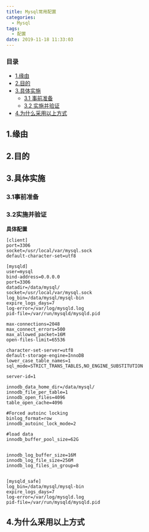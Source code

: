 ```yaml
---
title: Mysql常用配置
categories:
  - Mysql
tags:
  - 配置
date: 2019-11-18 11:33:03
---
```


### 目录
* [1.缘由](#1-缘由)
* [2.目的](#2-目的)
* [3.具体实施](#3-具体实施)
    * [3.1 事前准备](#3-1事前准备)
    * [3.2 实施并验证](#3-2实施并验证)
* [4.为什么采用以上方式](#4-为什么采用以上方式)

## 1.缘由



## 2.目的



## 3.具体实施



### 3.1事前准备



### 3.2实施并验证

**具体配置**

```
[client]
port=3306
socket=/usr/local/var/mysql.sock
default-character-set=utf8

[mysqld]
user=mysql
bind-address=0.0.0.0
port=3306
datadir=/data/mysql/
socket=/usr/local/var/mysql.sock
log_bin=/data/mysql/mysql-bin
expire_logs_days=7
log-error=/var/log/mysqld.log
pid-file=/var/run/mysqld/mysqld.pid

max-connections=2048
max_connect_errors=500
max_allowed_packet=16M
open-files-limit=65536

character-set-server=utf8
default-storage-engine=InnoDB
lower_case_table_names=1
sql_mode=STRICT_TRANS_TABLES,NO_ENGINE_SUBSTITUTION

server-id=1

innodb_data_home_dir=/data/mysql/
innodb_file_per_table=1
innodb_open_files=4096
table_open_cache=4096

#Forced autoinc locking
binlog_format=row
innodb_autoinc_lock_mode=2

#load data
innodb_buffer_pool_size=62G


innodb_log_buffer_size=16M
innodb_log_file_size=256M
innodb_log_files_in_group=8


[mysqld_safe]
log_bin=/data/mysql/mysql-bin
expire_logs_days=7
log-error=/var/log/mysqld.log
pid-file=/var/run/mysqld/mysqld.pid

```

## 4.为什么采用以上方式



